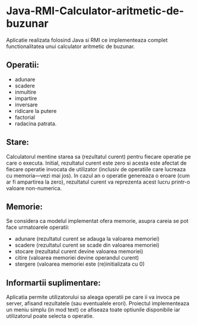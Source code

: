 Java-RMI-Calculator-aritmetic-de-buzunar
========================================
  Aplicatie realizata folosind Java si RMI ce implementeaza complet functionalitatea unui calculator aritmetic de buzunar.
  
## Operatii:
* adunare  
* scadere  
* inmultire
* impartire
* inversare
* ridicare la putere
* factorial
* radacina patrata.

## Stare:
  Calculatorul mentine starea sa (rezultatul curent) pentru fiecare operatie pe care o executa. Initial, rezultatul curent este zero si acesta este afectat de fiecare operatie invocata de utilizator (inclusiv de operatiile care lucreaza cu memoria—vezi mai jos). In cazul an o operatie genereaza o eroare (cum ar fi ampartirea la zero), rezultatul curent va reprezenta acest lucru printr-o valoare non-numerica.
  
## Memorie:

  Se considera ca modelul implementat ofera memorie, asupra careia se pot face urmatoarele operatii: 
  
- adunare (rezultatul curent se adauga la valoarea memoriei)
- scadere (rezultatul curent se scade din valoarea memoriei)
- stocare (rezultatul curent devine valoarea memoriei)
- citire (valoarea memoriei devine operandul curent)
- stergere (valoarea memoriei este (re)initializata cu 0)

## Informartii suplimentare:

  Aplicatia permite utilizatorului sa aleaga operatii pe care ii va invoca pe server, afisand rezultatele (sau eventualele erori). Proiectul implementeaza un meniu simplu (in mod text) ce afiseaza toate optiunile disponibile iar utilizatorul poate selecta o operatie.
